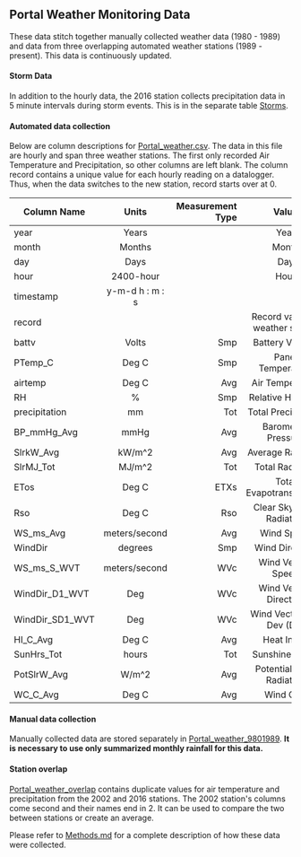 ## Portal Weather Monitoring Data

These data stitch together manually collected weather data (1980 - 1989) and data from three overlapping automated weather stations (1989 - present). This data is continuously updated.

#### Storm Data
In addition to the hourly data, the 2016 station collects precipitation data in 5 minute intervals during storm events. This is in the separate table [Storms](./Weather/Portal_storms.csv).

#### Automated data collection
Below are column descriptions for [Portal_weather.csv](Portal_weather.csv). The data in this file are hourly and span three weather stations. The first only recorded Air Temperature and Precipitation, so other columns are left blank. The column record contains a unique value for each hourly reading on a datalogger. Thus, when the data switches to the new station, record starts over at 0. 

| Column Name	| Units		| Measurement Type | Value |
| --------------|:-------------:| -----:|:-------------: |
| year		| Years		|	| Year			|	
| month		| Months	|	| Month			|	
| day		| Days		|	| Day			|
| hour		| 2400-hour	|	| Hour			|
| timestamp 	| y-m-d h : m : s	|	|			|
| record 	| 		|	| Record value on weather station 	|
| battv 	| Volts		| Smp	| Battery Voltage       |
| PTemp_C 	| Deg C		| Smp	| Panel Temperature 	|
| airtemp	| Deg C		| Avg	| Air Temperature	|
| RH 		| %		| Smp	| Relative Humidity 	|
| precipitation	| mm		| Tot	| Total Precipitation	|
| BP_mmHg_Avg	| mmHg		| Avg	| Barometric Pressure	|
| SlrkW_Avg	| kW/m^2	| Avg	| Average Radiation	|
| SlrMJ_Tot	| MJ/m^2	| Tot	| Total Radiation 	|
| ETos		| Deg C		| ETXs	| Total Evapotranspiration |
| Rso		| Deg C		| Rso	| Clear Sky Solar Radiation |
| WS_ms_Avg	| meters/second	| Avg	| Wind Speed		|
| WindDir	| degrees	| Smp	| Wind Direction	|
| WS_ms_S_WVT	| meters/second	| WVc	| Wind Vector: Speed	|
| WindDir_D1_WVT | Deg		| WVc	| Wind Vector: Direction |
| WindDir_SD1_WVT | Deg		| WVc	| Wind Vector: Std Dev (Dir) 	|
| HI_C_Avg	| Deg C		| Avg	| Heat Index		|
| SunHrs_Tot	| hours		| Tot	| Sunshine Hours 	|
| PotSlrW_Avg	| W/m^2		| Avg	| Potential Solar Radiation |
| WC_C_Avg	| Deg C		| Avg	| Wind Chill		|

#### Manual data collection

Manually collected data are stored separately in [Portal_weather_9801989](Portal_weather_19801989.csv). **It is necessary to use only summarized monthly rainfall for this data.** 

#### Station overlap
[Portal_weather_overlap](Portal_weather_overlap.csv) contains duplicate values for air temperature and precipitation from the 2002 and 2016 stations. The 2002 station's columns come second and their names end in 2. It can be used to compare the two between stations or create an average.



Please refer to [Methods.md](../SiteandMethods/Methods.md) for a complete description of how these data were collected.
